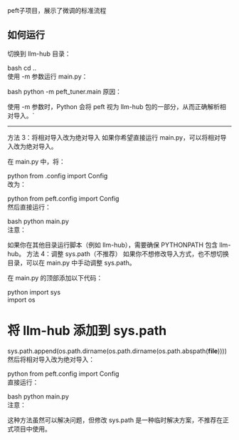 peft子项目，展示了微调的标准流程


## 如何运行
切换到 llm-hub 目录：

bash
cd ..  
使用 -m 参数运行 main.py：

bash
python -m peft_tuner.main 
原因：

使用 -m 参数时，Python 会将 peft 视为 llm-hub 包的一部分，从而正确解析相对导入。`





---



方法 3：将相对导入改为绝对导入
如果你希望直接运行 main.py，可以将相对导入改为绝对导入。

在 main.py 中，将：

python
from .config import Config  
改为：

python
from peft.config import Config  
然后直接运行：

bash
python main.py  
注意：

如果你在其他目录运行脚本（例如 llm-hub），需要确保 PYTHONPATH 包含 llm-hub。
方法 4：调整 sys.path（不推荐）
如果你不想修改导入方式，也不想切换目录，可以在 main.py 中手动调整 sys.path。

在 main.py 的顶部添加以下代码：

python
import sys  
import os  

# 将 llm-hub 添加到 sys.path  
sys.path.append(os.path.dirname(os.path.dirname(os.path.abspath(__file__))))  
然后将相对导入改为绝对导入：

python
from peft.config import Config  
直接运行：

bash
python main.py  
注意：

这种方法虽然可以解决问题，但修改 sys.path 是一种临时解决方案，不推荐在正式项目中使用。